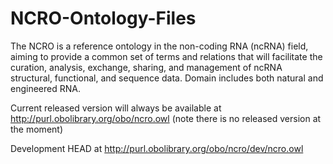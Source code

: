 # NCRO-Ontology-Files

The NCRO is a reference ontology in the non-coding RNA (ncRNA) field, aiming to provide a common set of terms and relations that will facilitate the curation, analysis, exchange, sharing, and management of ncRNA structural, functional, and sequence data. Domain includes both natural and engineered RNA.

Current released version will always be available at http://purl.obolibrary.org/obo/ncro.owl
(note there is no released version at the moment)

Development HEAD at http://purl.obolibrary.org/obo/ncro/dev/ncro.owl
